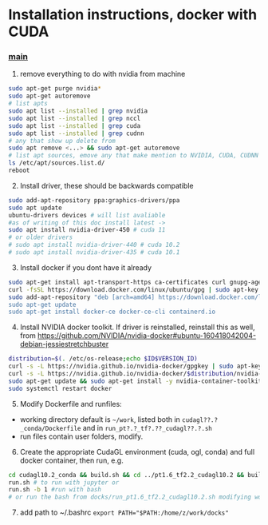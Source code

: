 
# Installation instructions, docker with CUDA
### [main](README.md)

1. remove everything to do with nvidia from machine

```bash
sudo apt-get purge nvidia*
sudo apt-get autoremove
# list apts
sudo apt list --installed | grep nvidia
sudo apt list --installed | grep nccl
sudo apt list --installed | grep cuda
sudo apt list --installed | grep cudnn
# any that show up delete from
sudo apt remove <...> && sudo apt-get autoremove
# list apt sources, emove any that make mention to NVIDIA, CUDA, CUDNN
ls /etc/apt/sources.list.d/
reboot
```
2. Install driver, these should be backwards compatible
```bash
sudo add-apt-repository ppa:graphics-drivers/ppa
sudo apt update
ubuntu-drivers devices # will list avaliable
#as of writing of this doc install latest ->
sudo apt install nvidia-driver-450 # cuda 11
# or older drivers
# sudo apt install nvidia-driver-440 # cuda 10.2
# sudo apt install nvidia-driver-435 # cuda 10.1
```

3. Install docker if you dont have it already
```bash
sudo apt-get install apt-transport-https ca-certificates curl gnupg-agent software-properties-common
curl -fsSL https://download.docker.com/linux/ubuntu/gpg | sudo apt-key add -
sudo add-apt-repository "deb [arch=amd64] https://download.docker.com/linux/ubuntu $(lsb_release -cs) stable
sudo apt-get update
sudo apt-get install docker-ce docker-ce-cli containerd.io
```

4. Install NVIDIA docker toolkit. If driver is reinstalled, reinstall this as well, from https://github.com/NVIDIA/nvidia-docker#ubuntu-160418042004-debian-jessiestretchbuster
```bash
distribution=$(. /etc/os-release;echo $ID$VERSION_ID)
curl -s -L https://nvidia.github.io/nvidia-docker/gpgkey | sudo apt-key add -
curl -s -L https://nvidia.github.io/nvidia-docker/$distribution/nvidia-docker.list | sudo tee /etc/apt/sources.list.d/nvidia-docker.list
sudo apt-get update && sudo apt-get install -y nvidia-container-toolkit
sudo systemctl restart docker
```

5. Modify Dockerfile and runfiles:
* working directory default is `~/work`, listed both in `cudagl??.?_conda/Dockerfile` and in `run_pt?.?_tf?.??_cudagl??.?.sh`
* run files contain user folders, modify.

6. Create the appropriate CudaGL environment (cuda, ogl, conda) and full docker container, then run, e.g.
```bash
cd cudagl10.2_conda && build.sh && cd ../pt1.6_tf2.2_cudagl10.2 && build.sh 
run.sh # to run with jupyter or
run.sh -b 1 #run with bash
# or run the bash from docks/run_pt1.6_tf2.2_cudagl10.2.sh modifying working and data dirs
```

7. add path to ~/.bashrc
`export PATH="$PATH:/home/z/work/docks"`


